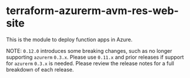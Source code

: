 # terraform-azurerm-avm-res-web-site

This is the module to deploy function apps in Azure.

NOTE: `0.12.0` introduces some breaking changes, such as no longer supporting `azurerm` `0.3.x`. Please use `0.11.x` and prior releases if support for `azurerm` `0.3.x` is needed. Please review the release notes for a full breakdown of each release.
